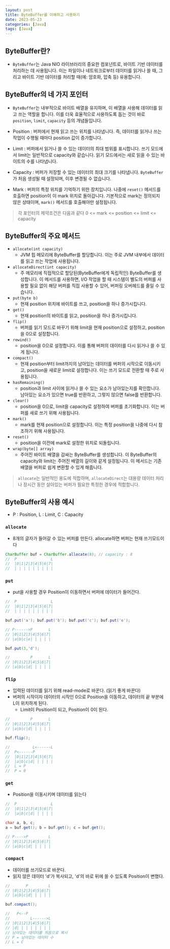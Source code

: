 ```yaml
---
layout: post
title: ByteBuffer를 이해하고 사용하기
date: 2023-05-23
categories: [Java]
tags: [Java]
---
```


## ByteBuffer란?

- `ByteBuffer`는 Java NIO 라이브러리의 중요한 컴포넌트로, 바이트 기반 데이터를 처리하는 데 사용됩니다. 이는 파일이나 네트워크로부터 데이터를 읽거나 쓸 때, 그리고 바이트 기반 데이터를 처리할 때(예: 암호화, 압축 등) 유용합니다.

## ByteBuffer의 네 가지 포인터

- `ByteBuffer`는 내부적으로 바이트 배열을 유지하며, 이 배열을 사용해 데이터를 읽고 쓰는 역할을 합니다. 이를 더욱 효율적으로 사용하도록 돕는 것이 바로 `position`, `limit`, `capacity` 등의 개념들입니다.
  
- Position : 버퍼에서 현재 읽고 쓰는 위치를 나타냅니다. 즉, 데이터를 읽거나 쓰는 작업이 수행될 때마다 position 값이 증가합니다. 
- Limit : 버퍼에서 읽거나 쓸 수 있는 데이터의 최대 범위를 표시합니다. 쓰기 모드에서 limit는 일반적으로 capacity와 같습니다. 읽기 모드에서는 새로 읽을 수 있는 바이트의 수를 나타냅니다.
- Capacity : 버퍼가 저장할 수 있는 데이터의 최대 크기를 나타냅니다. `ByteBuffer`가 처음 생성될 때 설정되며, 이후 변경될 수 없습니다.
- Mark : 버퍼의 특정 위치를 기억하기 위한 장치입니다. 나중에 `reset()` 메서드를 호출하면 position이 이 mark 위치로 돌아갑니다. 기본적으로 mark는 정의되지 않은 상태이며, `mark()` 메서드를 호출해야만 설정됩니다.

> 각 포인터의 제약조건은 다음과 같다
> 0 <= mark <= position <= limit <= capacity

## ByteBuffer의 주요 메서드
- `allocate(int capacity)`
   - JVM 힙 메모리에 ByteBuffer를 할당합니다. 이는 주로 JVM 내부에서 데이터를 읽고 쓰는 작업에 사용됩니다.
- `allocateDirect(int capacity)`
   - 주 메모리에 직접적으로 할당된(ByteBuffer에게 독립적인) ByteBuffer를 생성합니다. 이 메서드를 사용하면, I/O 작업을 할 때 시스템이 별도의 버퍼를 사용할 필요 없이 해당 버퍼를 직접 사용할 수 있어, 버퍼링 오버헤드를 줄일 수 있습니다.
- `put(byte b)`
   - 현재 position 위치에 바이트를 쓰고, position을 하나 증가시킵니다.
- `get()`
   - 현재 position의 바이트를 읽고, position을 하나 증가시킵니다.
- `flip()`
   - 버퍼를 읽기 모드로 바꾸기 위해 limit을 현재 position으로 설정하고, position을 0으로 설정합니다.
- `rewind()`
   - position을 0으로 설정합니다. 이를 통해 버퍼의 데이터를 다시 읽거나 쓸 수 있게 됩니다.
- `compact()`
   - 현재 position부터 limit까지의 남아있는 데이터를 버퍼의 시작으로 이동시키고, position을 새로운 limit로 설정합니다. 이는 쓰기 모드로 전환할 때 주로 사용됩니다.
- `hasRemaining()`
   - position과 limit 사이에 읽거나 쓸 수 있는 요소가 남아있는지를 확인합니다. 남아있는 요소가 있으면 true를 반환하고, 그렇지 않으면 false를 반환합니다.
- `clear()`
   - position을 0으로, limit을 capacity로 설정하여 버퍼를 초기화합니다. 이는 버퍼를 새로 쓰기 위해 사용됩니다.
- `mark()`
   - mark를 현재 position으로 설정합니다. 이는 특정 position을 나중에 다시 참조하기 위해 사용됩니다.
- `reset()`
   - position을 이전에 mark로 설정한 위치로 되돌립니다.
- `wrap(byte[] array)`
   - 주어진 바이트 배열을 감싸는 ByteBuffer를 생성합니다. 이 ByteBuffer의 capacity와 limit는 주어진 배열의 길이와 같게 설정됩니다. 이 메서드는 기존 배열을 버퍼로 쉽게 변환할 수 있게 해줍니다.

> `allocate`는 일반적인 용도에 적합하며, `allocateDirect`는 대용량 데이터 처리나 장시간 동안 살아있는 버퍼가 필요한 특정한 경우에 적합합니다.

## ByteBuffer의 사용 예시

- P : Position, L : Limit, C : Capacity

### `allocate`

- 8개의 글자가 들어갈 수 있는 버퍼를 만든다. allocate하면 버퍼는 현재 쓰기모드이다

```java
CharBuffer buf = CharBuffer.allocate(8); // capacity : 8
//  P               L
//  |0|1|2|3|4|5|6|7|
//  | | | | | | | | |
```



### `put`

- put을 사용할 경우 Position이 이동하면서 버퍼에 데이터가 들어간다.

```java
//  P               L
//  |0|1|2|3|4|5|6|7|
//  | | | | | | | | |

buf.put('a'); buf.put('b'); buf.put('c'); buf.put('e');

// P------>P       L 
// |0|1|2|3|4|5|6|7|
// |a|b|c|e| | | | |

buf.put(3,'d');

//         P       L 
// |0|1|2|3|4|5|6|7|
// |a|b|c|d| | | | |
```



### `flip`

- 입력된 데이터를 읽기 위해 read-mode로 바꾼다. (읽기 좋게 바꾼다)
- 버퍼의 시작이자 데이터의 시작인 0으로 Position을 이동하고, 데이터의 끝 부분에 L이 위치하게 된다.
  - Limit이 Position이 되고, Position이 0이 된다.

```java
//         P       L 
// |0|1|2|3|4|5|6|7|
// |a|b|c|d| | | | |

buf.flip();

//          L<------L 
//  P<------P 
//  |0|1|2|3|4|5|6|7|
//  |a|b|c|d| | | | | 
//  L = P
//  P = 0
```



### `get`

- Position을 이동시키며 데이터를 읽는다

```java
//  P               L
//  |0|1|2|3|4|5|6|7|
//  |a|b|c|d| | | | | 

char a, b, c;
a = buf.get(); b = buf.get(); c = buf.get();

// P---->P         L 
// |0|1|2|3|4|5|6|7|
// |a|b|c|d| | | | |
```



### `compact`

- 데이터를 쓰기모드로 바꾼다.
- 읽지 않은 데이터 'd'가 복사되고, 'd'의 바로 뒤에 쓸 수 있도록 Position이 변했다.

```java
//       P         L 
// |0|1|2|3|4|5|6|7|
// |a|b|c|d| | | | |

buf.compact();

//   P<--P
//         L------>L 
// |0|1|2|3|4|5|6|7| 
// |d| | | | | | | | 
// 남아있는 데이터를 처음으로 복사 
// P = 남아있는 데이터 수 
// L = C
```
